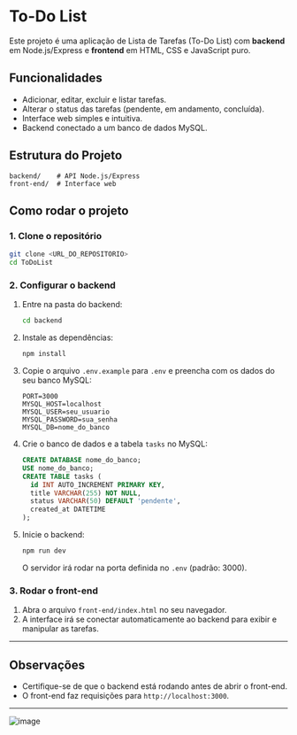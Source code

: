 # To-Do List

Este projeto é uma aplicação de Lista de Tarefas (To-Do List) com **backend** em Node.js/Express e **frontend** em HTML, CSS e JavaScript puro.

## Funcionalidades

- Adicionar, editar, excluir e listar tarefas.
- Alterar o status das tarefas (pendente, em andamento, concluída).
- Interface web simples e intuitiva.
- Backend conectado a um banco de dados MySQL.

## Estrutura do Projeto

```
backend/    # API Node.js/Express
front-end/  # Interface web
```

## Como rodar o projeto

### 1. Clone o repositório

```sh
git clone <URL_DO_REPOSITORIO>
cd ToDoList
```

### 2. Configurar o backend

1. Entre na pasta do backend:
   ```sh
   cd backend
   ```
2. Instale as dependências:
   ```sh
   npm install
   ```
3. Copie o arquivo `.env.example` para `.env` e preencha com os dados do seu banco MySQL:
   ```
   PORT=3000
   MYSQL_HOST=localhost
   MYSQL_USER=seu_usuario
   MYSQL_PASSWORD=sua_senha
   MYSQL_DB=nome_do_banco
   ```
4. Crie o banco de dados e a tabela `tasks` no MySQL:
   ```sql
   CREATE DATABASE nome_do_banco;
   USE nome_do_banco;
   CREATE TABLE tasks (
     id INT AUTO_INCREMENT PRIMARY KEY,
     title VARCHAR(255) NOT NULL,
     status VARCHAR(50) DEFAULT 'pendente',
     created_at DATETIME
   );
   ```
5. Inicie o backend:
   ```sh
   npm run dev
   ```
   O servidor irá rodar na porta definida no `.env` (padrão: 3000).

### 3. Rodar o front-end

1. Abra o arquivo `front-end/index.html` no seu navegador.
2. A interface irá se conectar automaticamente ao backend para exibir e manipular as tarefas.

---

## Observações

- Certifique-se de que o backend está rodando antes de abrir o front-end.
- O front-end faz requisições para `http://localhost:3000`.

---

![image](https://github.com/user-attachments/assets/425a6e83-3715-49f7-be37-01e9da563c55)

